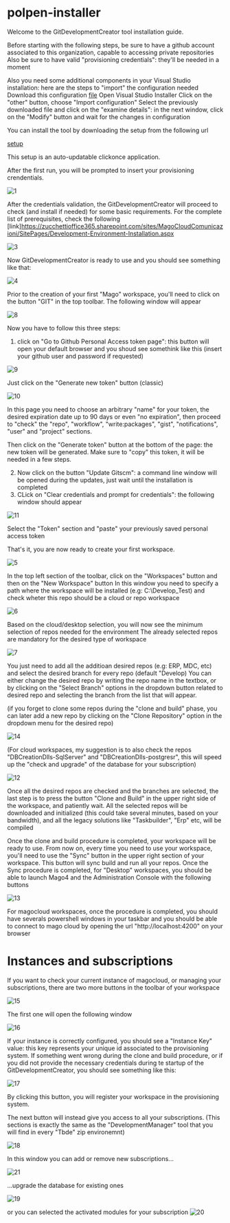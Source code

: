 # polpen-installer
Welcome to the GitDevelopmentCreator tool installation guide.

Before starting with the following steps, be sure to have a github account associated to this organization, capable to accessing private repositories
Also be sure to have valid "provisioning credentials": they'll be needed in a moment

Also you need some additional components in your Visual Studio installation: here are the steps to "import" the configuration needed
Download this configuration [file](https://github.com/Microarea/polpen-installer/blob/ecd9a56689c3692b3487acfe995ee95444522204/.vsconfig)
Open Visual Studio Installer
Click on the "other" button, choose "Import configuration"
Select the previously downloaded file and click on the "examine details": in the next window, click on the "Modify" button and wait for the changes in configuration


You can install the tool by downloading the setup from the following url


[setup](https://raw.githubusercontent.com/Microarea/polpen-installer/gh-pages/setup.exe)

This setup is an auto-updatable clickonce application.

After the first run, you will be prompted to insert your provisioning crendentials.

![1](https://user-images.githubusercontent.com/23628484/203728119-f4936d3b-e09c-4d74-a37f-001131be3173.PNG)

After the credentials validation, the GitDevelopmentCreator will proceed to check (and install if needed) for some basic requirements.
For the complete list of prerequisites, check the following [link]https://zucchettioffice365.sharepoint.com/sites/MagoCloudComunicazioni/SitePages/Development-Environment-Installation.aspx

![3](https://user-images.githubusercontent.com/23628484/203728133-b8cf1c9c-9de9-494a-8846-0a5506f64798.PNG)

Now GitDevelopmentCreator is ready to use and you should see something like that:

![4](https://user-images.githubusercontent.com/23628484/203728144-9e393acb-bc15-477c-91b4-2c2d726a5f9f.PNG)

Prior to the creation of your first "Mago" workspace, you'll need to click on the button "GIT" in the top toolbar.
The following window will appear

![8](https://user-images.githubusercontent.com/23628484/203751070-8ee1356b-3419-4b33-91a0-92b9e05f8187.PNG)

Now you have to follow this three steps: 
1) click on "Go to Github Personal Access token page": 
   this button will open your default browser and you shoud see somethink like this (insert your github user and password if requested)

![9](https://user-images.githubusercontent.com/23628484/203752246-77ab04f1-98b2-4359-ba1b-f6c074212c96.PNG)

Just click on the "Generate new token" button (classic)
   
![10](https://user-images.githubusercontent.com/23628484/203752752-701fcb9c-30f5-4af5-af68-6d2ba50c7240.PNG)

In this page you need to choose an arbitrary "name" for your token, the desired expiration date up to 90 days or even "no expiration", then proceed to  "check" the "repo", "workflow", "write:packages", "gist", "notifications", "user" and "project" sections.

Then click on the "Generate token" button at the bottom of the page: the new token will be generated.
Make sure to "copy" this token, it will be needed in a few steps.

2) Now click on the button "Update Gitscm": a command line window will be opened during the updates, just wait until the installation is completed
3) CLick on "Clear credentials and prompt for credentials": the following window should appear

 ![11](https://user-images.githubusercontent.com/23628484/203757141-83483b35-ad62-4c07-86c3-1eecbe59d4c6.PNG)

Select the "Token" section and "paste" your previously saved personal access token

That's it, you are now ready to create your first workspace.

![5](https://user-images.githubusercontent.com/23628484/203728151-f32e6447-04e3-4b4f-90ab-e953aed7d516.PNG)

In the top left section of the toolbar, click on the "Workspaces" button and then on the "New Workspace" button
In this window you need to specify a path where the workspace will be installed (e.g: C:\Develop_Test) and check wheter this repo should be a cloud or repo workspace

![6](https://user-images.githubusercontent.com/23628484/203728153-a71e7ba0-342a-4090-8ce0-015c1983a551.PNG)

Based on the cloud/desktop selection, you will now see the minimum selection of repos needed for the environment
The already selected repos are mandatory for the desired type of workspace

![7](https://user-images.githubusercontent.com/23628484/203728160-a67b52a5-dac2-4dd8-919d-2d847b846410.PNG)

You just need to add all the additioan desired repos (e.g: ERP, MDC, etc) and select the desired branch for every repo (default "Develop)
You can either change the desired repo by writing the repo name in the textbox, or by clicking on the "Select Branch" options in the dropdown button related to desired repo and selecting the branch from the list that will appear.

(if you forget to clone some repos during the "clone and build" phase, you can later add a new repo by clicking on the "Clone Repository" option in the dropdown menu for the desired repo)

![14](https://user-images.githubusercontent.com/23628484/203764119-ae8c4973-fa12-49d8-be69-497b220ba279.png)

(For cloud workspaces, my suggestion is to also check the repos "DBCreationDlls-SqlServer" and "DBCreationDlls-postgresr", this will speed up the "check and upgrade" of the database for your subscription)

![12](https://user-images.githubusercontent.com/23628484/203759425-749f5f13-f5c1-4c5a-8a26-db43bb2d714c.png)

Once all the desired repos are checked and the branches are selected, the last step is to press the button "Clone and Build" in the upper right side of the workspace, and patiently wait.
All the selected repos will be downloaded and initialized (this could take several minutes, based on your bandwidth), and all the legacy solutions like "Taskbuilder", "Erp" etc, will be compiled

Once the clone and build procedure is completed, your workspace will be ready to use.
From now on, every time you need to use your workspace, you'll need to use the "Sync" button in the upper right section of your workspace. This button will sync build and run all your repos.
Once the Sync procedure is completed, for "Desktop" workspaces, you should be able to launch Mago4 and the Administration Console  with the following buttons

![13](https://user-images.githubusercontent.com/23628484/203763184-916a063e-dbed-4db0-a5ac-eeb099d0f9e4.PNG)

For magocloud workspaces, once the procedure is completed, you should have severals powershell windows in your taskbar and you should be able to connect to mago cloud by opening the url "http://localhost:4200" on your browser

# Instances and subscriptions

If you want to check your current instance of magocloud, or managing your subscriptions, there are two more buttons in the toolbar of your workspace

![15](https://user-images.githubusercontent.com/23628484/203765293-eb0a0541-8010-41b9-b190-93c6f7bfe713.PNG)

The first one will open the following window

![16](https://user-images.githubusercontent.com/23628484/203765758-8df14128-5beb-4af2-9e18-adcbb194aa13.PNG)

If your instance is correctly configured, you should see a "Instance Key" value: this key represents your unique id associated to the provisioning system.
If something went wrong during the clone and build procedure, or if you did not provide the necessary credentials during te startup of the GitDevelopmentCreator, you should see something like this:

![17](https://user-images.githubusercontent.com/23628484/203766814-3030b7db-6f68-4a33-aa62-659705c58dda.PNG)

By clicking this button, you will register your workspace in the provisioning system.

The next button will instead give you access to all your subscriptions.
(This sections is exactly the same as the "DevelopmentManager" tool that you will find in every "Tbde" zip environemnt)

![18](https://user-images.githubusercontent.com/23628484/203767700-9b93583b-8cb9-4ea3-9b05-3d4033011e3f.PNG)

In this window you can add or remove new subscriptions...

![21](https://user-images.githubusercontent.com/23628484/203770469-a07e52b3-f0e8-45d8-a79c-84167d79daa7.PNG)

...upgrade the database for existing ones

![19](https://user-images.githubusercontent.com/23628484/203769852-656fd9dd-6d77-477e-ae65-64731807018e.png)

or you can selected the activated modules for your subscription
![20](https://user-images.githubusercontent.com/23628484/203770246-e8a6c960-d755-40e9-8d79-17e775f8e425.PNG)
